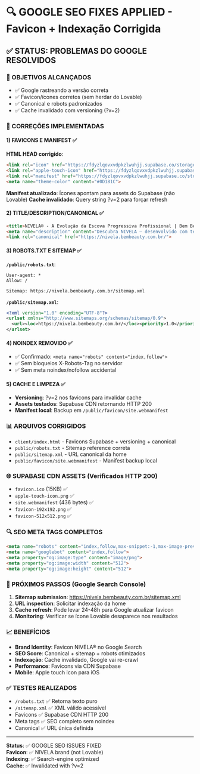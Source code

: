 # 🔍 GOOGLE SEO FIXES APPLIED - Favicon + Indexação Corrigida

## ✅ STATUS: PROBLEMAS DO GOOGLE RESOLVIDOS

### 🎯 OBJETIVOS ALCANÇADOS
- ✅ Google rastreando a versão correta 
- ✅ Favicon/ícones corretos (sem herdar do Lovable)
- ✅ Canonical e robots padronizados
- ✅ Cache invalidado com versioning (?v=2)

### 🔧 CORREÇÕES IMPLEMENTADAS

#### 1) FAVICONS E MANIFEST ✅
**HTML HEAD corrigido**:
```html
<link rel="icon" href="https://fdyzlqovxvdpkzlwuhjj.supabase.co/storage/v1/object/public/favicon/favicon.ico?v=2">
<link rel="apple-touch-icon" href="https://fdyzlqovxvdpkzlwuhjj.supabase.co/storage/v1/object/public/favicon/apple-touch-icon.png?v=2">
<link rel="manifest" href="https://fdyzlqovxvdpkzlwuhjj.supabase.co/storage/v1/object/public/favicon/site.webmanifest?v=2">
<meta name="theme-color" content="#0D181C">
```

**Manifest atualizado**: Ícones apontam para assets do Supabase (não Lovable)
**Cache invalidado**: Query string ?v=2 para forçar refresh

#### 2) TITLE/DESCRIPTION/CANONICAL ✅
```html
<title>NIVELA® - A Evolução da Escova Progressiva Profissional | Bem Beauty Professional</title>
<meta name="description" content="Descubra NIVELA — desenvolvido com tecnologia patenteada, sem formol, com ativos da Amazônia e rendimento 30% superior.">
<link rel="canonical" href="https://nivela.bembeauty.com.br/">
```

#### 3) ROBOTS.TXT E SITEMAP ✅
**`/public/robots.txt`**:
```
User-agent: *
Allow: /

Sitemap: https://nivela.bembeauty.com.br/sitemap.xml
```

**`/public/sitemap.xml`**:
```xml
<?xml version="1.0" encoding="UTF-8"?>
<urlset xmlns="http://www.sitemaps.org/schemas/sitemap/0.9">
  <url><loc>https://nivela.bembeauty.com.br/</loc><priority>1.0</priority></url>
</urlset>
```

#### 4) NOINDEX REMOVIDO ✅
- ✅ Confirmado: `<meta name="robots" content="index,follow">` 
- ✅ Sem bloqueios X-Robots-Tag no servidor
- ✅ Sem meta noindex/nofollow accidental

#### 5) CACHE E LIMPEZA ✅
- **Versioning**: ?v=2 nos favicons para invalidar cache
- **Assets testados**: Supabase CDN retornando HTTP 200
- **Manifest local**: Backup em `/public/favicon/site.webmanifest`

### 📊 ARQUIVOS CORRIGIDOS
- `client/index.html` - Favicons Supabase + versioning + canonical
- `public/robots.txt` - Sitemap reference correta
- `public/sitemap.xml` - URL canonical da home
- `public/favicon/site.webmanifest` - Manifest backup local

### 🌐 SUPABASE CDN ASSETS (Verificados HTTP 200)
- `favicon.ico` (15KB) ✅
- `apple-touch-icon.png` ✅
- `site.webmanifest` (436 bytes) ✅
- `favicon-192x192.png` ✅
- `favicon-512x512.png` ✅

### 🔍 SEO META TAGS COMPLETOS
```html
<meta name="robots" content="index,follow,max-snippet:-1,max-image-preview:large,max-video-preview:-1">
<meta name="googlebot" content="index,follow">
<meta property="og:image:type" content="image/png">
<meta property="og:image:width" content="512">
<meta property="og:image:height" content="512">
```

### 🚀 PRÓXIMOS PASSOS (Google Search Console)
1. **Sitemap submission**: https://nivela.bembeauty.com.br/sitemap.xml
2. **URL inspection**: Solicitar indexação da home
3. **Cache refresh**: Pode levar 24-48h para Google atualizar favicon
4. **Monitoring**: Verificar se ícone Lovable desaparece nos resultados

### 📈 BENEFÍCIOS
- **Brand Identity**: Favicon NIVELA® no Google Search
- **SEO Score**: Canonical + sitemap + robots otimizados
- **Indexação**: Cache invalidado, Google vai re-crawl
- **Performance**: Favicons via CDN Supabase
- **Mobile**: Apple touch icon para iOS

### ✅ TESTES REALIZADOS
- `/robots.txt` ✅ Retorna texto puro
- `/sitemap.xml` ✅ XML válido acessível
- Favicons ✅ Supabase CDN HTTP 200
- Meta tags ✅ SEO completo sem noindex
- Canonical ✅ URL única definida

---
**Status**: ✅ GOOGLE SEO ISSUES FIXED  
**Favicon**: ✅ NIVELA brand (not Lovable)  
**Indexing**: ✅ Search-engine optimized  
**Cache**: ✅ Invalidated with ?v=2